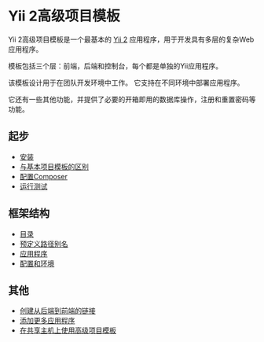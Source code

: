 Yii 2高级项目模板
===============

Yii 2高级项目模板是一个最基本的 [Yii 2](http://www.yiiframework.com/) 应用程序，用于开发具有多层的复杂Web应用程序。

模板包括三个层：前端，后端和控制台，每个都是单独的Yii应用程序。

该模板设计用于在团队开发环境中工作。 它支持在不同环境中部署应用程序。

它还有一些其他功能，并提供了必要的开箱即用的数据库操作，注册和重置密码等功能。

起步
----

* [安装](start-installation.md)
* [与基本项目模板的区别](start-comparison.md)
* [配置Composer](start-composer.md)
* [运行测试](start-testing.md)

框架结构
-------

* [目录](structure-directories.md)
* [预定义路径别名](structure-path-aliases.md)
* [应用程序](structure-applications.md)
* [配置和环境](structure-environments.md)

其他
----

* [创建从后端到前端的链接](topic-link-api-frontend.md)
* [添加更多应用程序](topic-adding-more-apps.md)
* [在共享主机上使用高级项目模板](topic-shared-hosting.md)
